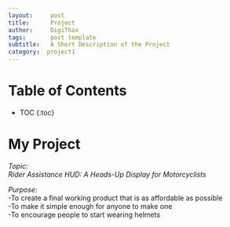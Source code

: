 ```yaml
---
layout:     post
title:      Project
author:     DigiThax
tags: 		post template
subtitle:  	A Short Description of the Project
category:  project1
---
```

<!-- Start Writing Below in Markdown -->

# Table of Contents

* TOC
{:toc}


# My Project

 *Topic:*  
*Rider Assistance HUD: A Heads-Up Display for Motorcyclists*  

 *Purpose:*  
-To create a final working product that is as affordable as possible  
-To make it simple enough for anyone to make one  
-To encourage people to start wearing helmets
